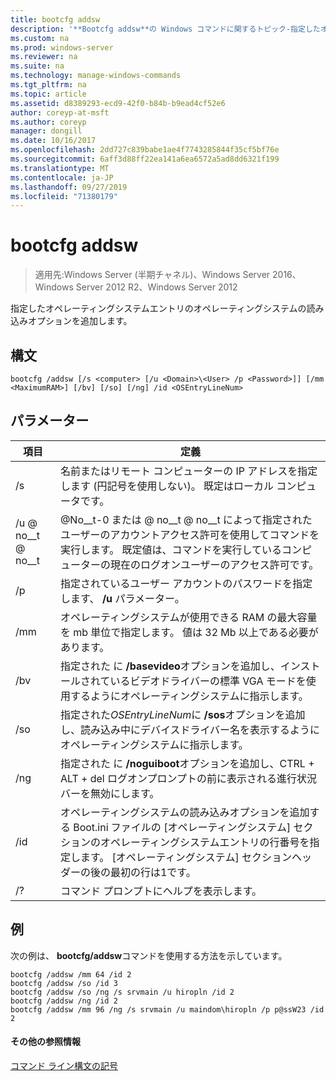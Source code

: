 ```yaml
---
title: bootcfg addsw
description: '**Bootcfg addsw**の Windows コマンドに関するトピック-指定したオペレーティングシステムエントリのオペレーティングシステムの読み込みオプションを追加します。'
ms.custom: na
ms.prod: windows-server
ms.reviewer: na
ms.suite: na
ms.technology: manage-windows-commands
ms.tgt_pltfrm: na
ms.topic: article
ms.assetid: d8389293-ecd9-42f0-b84b-b9ead4cf52e6
author: coreyp-at-msft
ms.author: coreyp
manager: dongill
ms.date: 10/16/2017
ms.openlocfilehash: 2dd727c839babe1ae4f7743285844f35cf5bf76e
ms.sourcegitcommit: 6aff3d88ff22ea141a6ea6572a5ad8dd6321f199
ms.translationtype: MT
ms.contentlocale: ja-JP
ms.lasthandoff: 09/27/2019
ms.locfileid: "71380179"
---
```

# <a name="bootcfg-addsw"></a>bootcfg addsw

>適用先:Windows Server (半期チャネル)、Windows Server 2016、Windows Server 2012 R2、Windows Server 2012

指定したオペレーティングシステムエントリのオペレーティングシステムの読み込みオプションを追加します。

## <a name="syntax"></a>構文
```
bootcfg /addsw [/s <computer> [/u <Domain>\<User> /p <Password>]] [/mm <MaximumRAM>] [/bv] [/so] [/ng] /id <OSEntryLineNum>
```
## <a name="parameters"></a>パラメーター

|         項目         |                                                                                                            定義                                                                                                            |
|----------------------|----------------------------------------------------------------------------------------------------------------------------------------------------------------------------------------------------------------------------------|
|    /s <computer>     |                                                        名前またはリモート コンピューターの IP アドレスを指定します (円記号を使用しない)。 既定はローカル コンピュータです。                                                        |
| /u <Domain> @ no__t @ no__t  |               @No__t-0 または <Domain> @ no__t @ no__t によって指定されたユーザーのアカウントアクセス許可を使用してコマンドを実行します。 既定値は、コマンドを実行しているコンピューターの現在のログオンユーザーのアクセス許可です。               |
|    /p <Password>     |                                                                      指定されているユーザー アカウントのパスワードを指定します、 **/u** パラメーター。                                                                       |
|   /mm <MaximumRAM>   |                                          オペレーティングシステムが使用できる RAM の最大容量を mb 単位で指定します。 値は 32 Mb 以上である必要があります。                                          |
|         /bv          |                                    指定された <OSEntryLineNum> に **/basevideo**オプションを追加し、インストールされているビデオドライバーの標準 VGA モードを使用するようにオペレーティングシステムに指示します。                                     |
|         /so          |                                      指定された*OSEntryLineNum*に **/sos**オプションを追加し、読み込み中にデバイスドライバー名を表示するようにオペレーティングシステムに指示します。                                      |
|         /ng          |                                         指定された <OSEntryLineNum> に **/noguiboot**オプションを追加し、CTRL + ALT + del ログオンプロンプトの前に表示される進行状況バーを無効にします。                                          |
| /id <OSEntryLineNum> | オペレーティングシステムの読み込みオプションを追加する Boot.ini ファイルの [オペレーティングシステム] セクションのオペレーティングシステムエントリの行番号を指定します。 [オペレーティングシステム] セクションヘッダーの後の最初の行は1です。 |
|          /?          |                                                                                               コマンド プロンプトにヘルプを表示します。                                                                                               |

## <a name="BKMK_examples"></a>例
次の例は、 **bootcfg/addsw**コマンドを使用する方法を示しています。
```
bootcfg /addsw /mm 64 /id 2 
bootcfg /addsw /so /id 3 
bootcfg /addsw /so /ng /s srvmain /u hiropln /id 2 
bootcfg /addsw /ng /id 2 
bootcfg /addsw /mm 96 /ng /s srvmain /u maindom\hiropln /p p@ssW23 /id 2
```
#### <a name="additional-references"></a>その他の参照情報
[コマンド ライン構文の記号](command-line-syntax-key.md)
